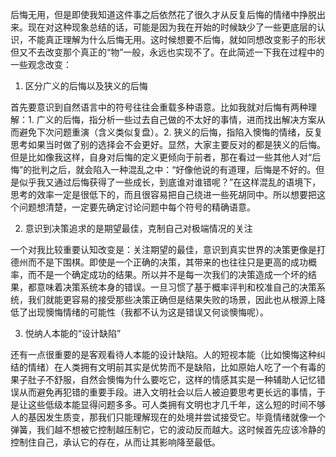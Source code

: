 后悔无用，但是即使我知道这件事之后依然花了很久才从反复后悔的情绪中挣脱出来。现在对这种现象总结的话，可能是因为我在开始的时候缺少了一些更底层的认识，不能真正理解为什么后悔无用。这时候想要不后悔，就如同想改变影子的形状但又不去改变那个真正的“物”一般，永远也实现不了。在此简述一下我在过程中的一些观念改变：

1. 区分广义的后悔以及狭义的后悔

首先要意识到自然语言中的符号往往会重载多种语意。比如我就对后悔有两种理解：1. 广义的后悔，指分析一些过去自己做的不太好的事情，进而找出解决方案从而避免下次问题重演（含义类似复盘）。2. 狭义的后悔，指陷入懊悔的情绪，反复思考如果当时做了别的选择会不会更好。显然，大家主要反对的都是狭义的后悔。但是比如像我这样，自身对后悔的定义更倾向于前者，那在看过一些其他人对“后悔”的批判之后，就会陷入一种混乱之中：“好像他说的有道理，后悔是不好的。但是似乎我又通过后悔获得了一些成长，到底谁对谁错呢？”在这样混乱的语境下，思考的效率一定是很低下的，而且很容易把自己绕进一些死胡同中。所以想要把这个问题想清楚，一定要先确定讨论问题中每个符号的精确语意。

2. 意识到决策追求的是期望最佳，克制自己对极端情况的关注

一个对我比较重要认知改变是：关注期望的最佳，意识到真实世界的决策更像是打德州而不是下围棋。即使是一个正确的决策，其带来的也往往只是更高的成功概率，而不是一个确定成功的结果。所以并不是每一次我们的决策造成一个坏的结果，都意味着决策系统本身的错误。一旦习惯了基于概率评判和校准自己的决策系统，我们就能更容易的接受那些决策正确但是结果失败的场景，因此也从根源上降低了出现懊悔情绪的可能性（我都不认为这是错误又何谈懊悔呢）。

3. 悦纳人本能的“设计缺陷”

还有一点很重要的是客观看待人本能的设计缺陷。人的短视本能（比如懊悔这种纠结的情绪）在人类拥有文明前其实是优势而不是缺陷，比如原始人吃了一个有毒的果子肚子不舒服，自然会懊悔为什么要吃它，这样的情感其实是一种辅助人记忆错误从而避免再犯错的重要手段。进入文明社会以后人被迫要思考更长远的事情，于是让这些低级本能显得问题多多。可人类拥有文明也才几千年，这么短的时间不够人的基因发生质变，那我们只能理解现在的处境并尝试接受它。毕竟情绪就像一个弹簧，我们越不想被它控制越压制它，它的波动反而越大。这时候首先应该冷静的控制住自己，承认它的存在，从而让其影响降至最低。
